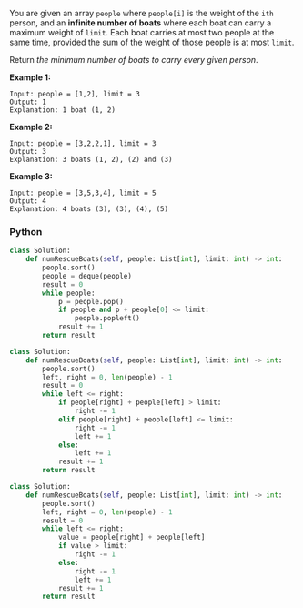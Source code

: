 You are given an array  `people`  where  `people[i]`  is the weight of the  `ith`  person, and an  **infinite number of
boats**  where each boat can carry a maximum weight of  `limit`. Each boat carries at most two people at the same time,
provided the sum of the weight of those people is at most  `limit`.

Return  _the minimum number of boats to carry every given person_.

**Example 1:**

```
Input: people = [1,2], limit = 3
Output: 1
Explanation: 1 boat (1, 2)
```

**Example 2:**

```
Input: people = [3,2,2,1], limit = 3
Output: 3
Explanation: 3 boats (1, 2), (2) and (3)
```

**Example 3:**

```
Input: people = [3,5,3,4], limit = 5
Output: 4
Explanation: 4 boats (3), (3), (4), (5)
```

### Python

```python
class Solution:
    def numRescueBoats(self, people: List[int], limit: int) -> int:
        people.sort()
        people = deque(people)
        result = 0
        while people:
            p = people.pop()
            if people and p + people[0] <= limit:
                people.popleft()
            result += 1
        return result
```

```python
class Solution:
    def numRescueBoats(self, people: List[int], limit: int) -> int:
        people.sort()
        left, right = 0, len(people) - 1
        result = 0
        while left <= right:
            if people[right] + people[left] > limit:
                right -= 1
            elif people[right] + people[left] <= limit:
                right -= 1
                left += 1
            else:
                left += 1
            result += 1
        return result
```

```python
class Solution:
    def numRescueBoats(self, people: List[int], limit: int) -> int:
        people.sort()
        left, right = 0, len(people) - 1
        result = 0
        while left <= right:
            value = people[right] + people[left]
            if value > limit:
                right -= 1
            else:
                right -= 1
                left += 1
            result += 1
        return result
```
